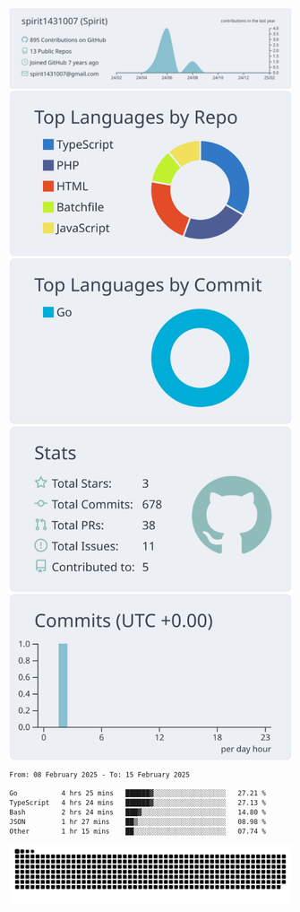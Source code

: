 [![](https://raw.githubusercontent.com/spirit1431007/spirit1431007/master/profile-summary-card-output/nord_bright/0-profile-details.svg)](https://git.io/spiritx)
[![](https://raw.githubusercontent.com/spirit1431007/spirit1431007/master/profile-summary-card-output/nord_bright/1-repos-per-language.svg)](https://git.io/spiritx) [![](https://raw.githubusercontent.com/spirit1431007/spirit1431007/master/profile-summary-card-output/nord_bright/2-most-commit-language.svg)](https://git.io/spiritx)
[![](https://raw.githubusercontent.com/spirit1431007/spirit1431007/master/profile-summary-card-output/nord_bright/3-stats.svg)](https://git.io/spiritx) [![](https://raw.githubusercontent.com/spirit1431007/spirit1431007/master/profile-summary-card-output/nord_bright/4-productive-time.svg)](https://git.io/spiritx)

<!--START_SECTION:waka-->

```txt
From: 08 February 2025 - To: 15 February 2025

Go           4 hrs 25 mins   ██████▓░░░░░░░░░░░░░░░░░░   27.21 %
TypeScript   4 hrs 24 mins   ██████▓░░░░░░░░░░░░░░░░░░   27.13 %
Bash         2 hrs 24 mins   ███▓░░░░░░░░░░░░░░░░░░░░░   14.80 %
JSON         1 hr 27 mins    ██▒░░░░░░░░░░░░░░░░░░░░░░   08.98 %
Other        1 hr 15 mins    ██░░░░░░░░░░░░░░░░░░░░░░░   07.74 %
```

<!--END_SECTION:waka-->

![contribution](https://github.com/spirit1431007/spirit1431007/blob/output/github-contribution-grid-snake.svg)
